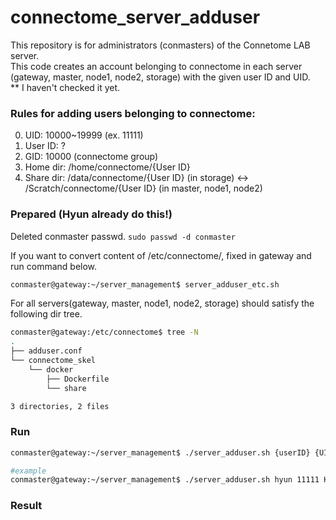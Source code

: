 # connectome_server_adduser
This repository is for administrators (conmasters) of the Connetome LAB server.   
This code creates an account belonging to connectome in each server (gateway, master, node1, node2, storage) with the given user ID and UID.   
** I haven't checked it yet.

### Rules for adding users belonging to connectome:   
0. UID: 10000~19999 (ex. 11111)
1. User ID: ?
2. GID: 10000 (connectome group)
3. Home dir: /home/connectome/{User ID}
4. Share dir: /data/connectome/{User ID} (in storage) <-> /Scratch/connectome/{User ID} (in master, node1, node2)


### Prepared (Hyun already do this!)
Deleted conmaster passwd. `sudo passwd -d conmaster`

If you want to convert content of /etc/connectome/, fixed in gateway and run command below.   
~~~Bash
conmaster@gateway:~/server_management$ server_adduser_etc.sh
~~~

For all servers(gateway, master, node1, node2, storage) should satisfy the following dir tree.
~~~Bash
conmaster@gateway:/etc/connectome$ tree -N
.
├── adduser.conf
└── connectome_skel
    └── docker
        ├── Dockerfile
        └── share

3 directories, 2 files
~~~

### Run

~~~Bash
conmaster@gateway:~/server_management$ ./server_adduser.sh {userID} {UID} {First_Lastname}

#example
conmaster@gateway:~/server_management$ ./server_adduser.sh hyun 11111 Hyun_Park
~~~


### Result
